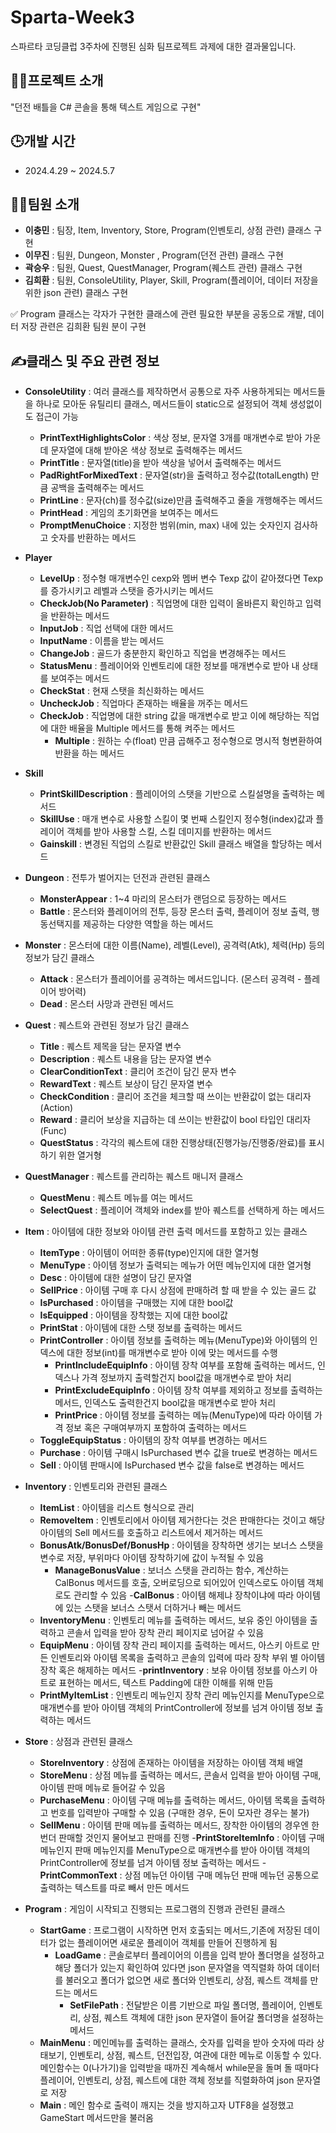 # Sparta-Week3
스파르타 코딩클럽 3주차에 진행된 심화 팀프로젝트 과제에 대한 결과물입니다.
## 🤾‍♂️프로젝트 소개
"던전 배틀을 C# 콘솔을 통해 텍스트 게임으로 구현"
## 🕒개발 시간
- 2024.4.29 ~ 2024.5.7
## 💁‍♂️팀원 소개
- **이충민** : 팀장, Item, Inventory, Store, Program(인벤토리, 상점 관련) 클래스 구현
- **이무진** : 팀원, Dungeon, Monster , Program(던전 관련) 클래스 구현
- **곽승우** : 팀원, Quest, QuestManager, Program(퀘스트 관련) 클래스 구현
- **김희환** : 팀원, ConsoleUtility, Player, Skill, Program(플레이어, 데이터 저장을 위한 json 관련) 클래스 구현

✅ Program 클래스는 각자가 구현한 클래스에 관련 필요한 부분을 공동으로 개발, 데이터 저장 관련은 김희환 팀원 분이 구현

## ✍️클래스 및 주요 관련 정보

- **ConsoleUtility** : 여러 클래스를 제작하면서 공통으로 자주 사용하게되는 메서드들을 하나로 모아둔 유틸리티 클래스, 메서드들이 static으로 설정되어 객체 생성없이도 접근이 가능
   - **PrintTextHighlightsColor** : 색상 정보, 문자열 3개를 매개변수로 받아 가운데 문자열에 대해 받아온 색상 정보로 출력해주는 메서드
   - **PrintTitle** : 문자열(title)을 받아 색상을 넣어서 출력해주는 메서드
   - **PadRightForMixedText** : 문자열(str)을 출력하고 정수값(totalLength) 만큼 공백을 출력해주는 메서드
   - **PrintLine** : 문자(ch)를 정수값(size)만큼 출력해주고 줄을 개행해주는 메서드
   - **PrintHead** : 게임의 초기화면을 보여주는 메서드
   - **PromptMenuChoice** : 지정한 범위(min, max) 내에 있는 숫자인지 검사하고 숫자를 반환하는 메서드

- **Player**
   - **LevelUp** : 정수형 매개변수인 cexp와 멤버 변수 Texp 값이 같아졌다면 Texp를 증가시키고 레벨과 스탯을 증가시키는 메서드
   - **CheckJob(No Parameter)** : 직업명에 대한 입력이 올바른지 확인하고 입력을 반환하는 메서드
   - **InputJob** : 직업 선택에 대한 메서드
   - **InputName** : 이름을 받는 메서드
   - **ChangeJob** : 골드가 충분한지 확인하고 직업을 변경해주는 메서드
   - **StatusMenu** : 플레이어와 인벤토리에 대한 정보를 매개변수로 받아 내 상태를 보여주는 메서드
   - **CheckStat** : 현재 스탯을 최신화하는 메서드
   - **UncheckJob** : 직업마다 존재하는 배율을 꺼주는 메서드
   - **CheckJob** : 직업명에 대한 string 값을 매개변수로 받고 이에 해당하는 직업에 대한 배율을 Multiple 메서드를 통해 켜주는 메서드
     - **Multiple** : 원하는 수(float) 만큼 곱해주고 정수형으로 명시적 형변환하여 반환을 하는 메서드
       
- **Skill**
   - **PrintSkillDescription** : 플레이어의 스탯을 기반으로 스킬설명을 출력하는 메서드
   - **SkillUse** : 매개 변수로 사용할 스킬이 몇 번째 스킬인지 정수형(index)값과 플레이어 객체를 받아 사용할 스킬, 스킬 데미지를 반환하는 메서드
   - **Gainskill** :  변경된 직업의 스킬로 반환값인 Skill 클래스 배열을 할당하는 메서드
     
- **Dungeon** : 전투가 벌어지는 던전과 관련된 클래스
   - **MonsterAppear** : 1~4 마리의 몬스터가 랜덤으로 등장하는 메서드
   - **Battle** : 몬스터와 플레이어의 전투, 등장 몬스터 출력, 플레이어 정보 출력, 행동선택지를 제공하는 다양한 역할을 하는 메서드
     
- **Monster** : 몬스터에 대한 이름(Name), 레벨(Level), 공격력(Atk), 체력(Hp) 등의 정보가 담긴 클래스
   - **Attack** : 몬스터가 플레이어를 공격하는 메서드입니다. (몬스터 공격력 - 플레이어 방어력)
   - **Dead** : 몬스터 사망과 관련된 메서드
     
- **Quest** : 퀘스트와 관련된 정보가 담긴 클래스
   - **Title** : 퀘스트 제목을 담는 문자열 변수
   - **Description** : 퀘스트 내용을 담는 문자열 변수
   - **ClearConditionText** : 클리어 조건이 담긴 문자 변수
   - **RewardText** : 퀘스트 보상이 담긴 문자열 변수
   - **CheckCondition** : 클리어 조건을 체크할 때 쓰이는 반환값이 없는 대리자(Action)
   - **Reward** : 클리어 보상을 지급하는 데 쓰이는 반환값이 bool 타입인 대리자(Func)
   - **QuestStatus** : 각각의 퀘스트에 대한 진행상태(진행가능/진행중/완료)를 표시하기 위한 열거형
     
- **QuestManager** : 퀘스트를 관리하는 퀘스트 매니저 클래스
   - **QuestMenu** : 퀘스트 메뉴를 여는 메서드
   - **SelectQuest** : 플레이어 객체와 index를 받아 퀘스트를 선택하게 하는 메서드
     
- **Item** : 아이템에 대한 정보와 아이템 관련 출력 메서드를 포함하고 있는 클래스
   - **ItemType** : 아이템이 어떠한 종류(type)인지에 대한 열거형
   - **MenuType** : 아이템 정보가 출력되는 메뉴가 어떤 메뉴인지에 대한 열거형
   - **Desc** : 아이템에 대한 설명이 담긴 문자열
   - **SellPrice** : 아이템 구매 후 다시 상점에 판매하려 할 때 받을 수 있는 골드 값
   - **IsPurchased** : 아이템을 구매했는 지에 대한 bool값
   - **IsEquipped** : 아이템을 장착했는 지에 대한 bool값
   - **PrintStat** : 아이템에 대한 스탯 정보를 출력하는 메서드
   - **PrintController** : 아이템 정보를 출력하는 메뉴(MenuType)와 아이템의 인덱스에 대한 정보(int)를 매개변수로 받아 이에 맞는 메서드를 수행
     - **PrintIncludeEquipInfo** : 아이템 장착 여부를 포함해 출력하는 메서드, 인덱스나 가격 정보까지 출력할건지 bool값을 매개변수로 받아 처리
     - **PrintExcludeEquipInfo** : 아이템 장착 여부를 제외하고 정보를 출력하는 메서드, 인덱스도 출력한건지 bool값을 매개변수로 받아 처리
     - **PrintPrice** : 아이템 정보를 출력하는 메뉴(MenuType)에 따라 아이템 가격 정보 혹은 구매여부까지 포함하여 출력하는 메서드
   - **ToggleEquipStatus** : 아이템의 장착 여부를 변경하는 메서드
   - **Purchase** : 아이템 구매시 IsPurchased 변수 값을 true로 변경하는 메서드
   - **Sell** : 아이템 판매시에 IsPurchased 변수 값을 false로 변경하는 메서드

- **Inventory** : 인벤토리와 관련된 클래스
   - **ItemList** : 아이템을 리스트 형식으로 관리
   - **RemoveItem** : 인벤토리에서 아이템 제거한다는 것은 판매한다는 것이고 해당 아이템의 Sell 메서드를 호출하고 리스트에서 제거하는 메서드
   - **BonusAtk/BonusDef/BonusHp** : 아이템을 장착하면 생기는 보너스 스탯을 변수로 저장, 부위마다 아이템 장착하기에 값이 누적될 수 있음
     - **ManageBonusValue** : 보너스 스탯을 관리하는 함수, 계산하는 CalBonus 메서드를 호출, 오버로딩으로 되어있어 인덱스로도 아이템 객체로도 관리할 수 있음
       -**CalBonus** : 아이템 해제냐 장착이냐에 따라 아이템에 있는 스탯을 보너스 스탯서 더하거나 빼는 메서드
   - **InventoryMenu** : 인벤토리 메뉴를 출력하는 메서드, 보유 중인 아이템을 출력하고 콘솔서 입력을 받아 장착 관리 페이지로 넘어갈 수 있음
   - **EquipMenu** : 아이템 장착 관리 페이지를 출력하는 메서드, 아스키 아트로 만든 인벤토리와 아이템 목록을 출력하고 콘솔의 입력에 따라 장착 부위 별 아이템 장착 혹은 해제하는 메서드
     -**printInventory** : 보유 아이템 정보를 아스키 아트로 표현하는 메서드, 텍스트 Padding에 대한 이해를 위해 만듬
   - **PrintMyItemList** : 인벤토리 메뉴인지 장착 관리 메뉴인지를 MenuType으로 매개변수를 받아 아이템 객체의 PrintController에 정보를 넘겨 아이템 정보 출력하는 메서드

- **Store** : 상점과 관련된 클래스
  - **StoreInventory** : 상점에 존재하는 아이템을 저장하는 아이템 객체 배열
  - **StoreMenu** : 상점 메뉴를 출력하는 메서드, 콘솔서 입력을 받아 아이템 구매, 아이템 판매 메뉴로 들어갈 수 있음
  - **PurchaseMenu** : 아이템 구매 메뉴를 출력하는 메서드, 아이템 목록을 출력하고 번호를 입력받아 구매할 수 있음 (구매한 경우, 돈이 모자란 경우는 불가)
  - **SellMenu** : 아이템 판매 메뉴를 출력하는 메서드, 장착한 아이템의 경우엔 한 번더 판매할 것인지 물어보고 판매를 진행
    -**PrintStoreItemInfo** : 아이템 구매 메뉴인지 판매 메뉴인지를 MenuType으로 매개변수를 받아 아이템 객체의 PrintController에 정보를 넘겨 아이템 정보 출력하는 메서드
    -**PrintCommonText** : 상점 메뉴던 아이템 구매 메뉴던 판매 메뉴던 공통으로 출력하는 텍스트를 따로 빼서 만든 메서드

- **Program** : 게임이 시작되고 진행되는 프로그램의 진행과 관련된 클래스
  - **StartGame** : 프로그램이 시작하면 먼저 호출되는 메서드,기존에 저장된 데이터가 없는 플레이어면 새로운 플레이어 객체를 만들어 진행하게 됨
    - **LoadGame** : 콘솔로부터 플레이어의 이름을 입력 받아 폴더명을 설정하고 해당 폴더가 있는지 확인하여 있다면 json 문자열을 역직렬화 하여 데이터를 불러오고 폴더가 없으면 새로 폴더와 인벤토리, 상점, 퀘스트 객체를 만드는 메서드
      - **SetFilePath** : 전달받은 이름 기반으로 파일 폴더명, 플레이어, 인벤토리, 상점, 퀘스트 객체에 대한 json 문자열이 들어갈 폴더명을 설정하는 메서드
  - **MainMenu** : 메인메뉴를 출력하는 클래스, 숫자를 입력을 받아 숫자에 따라 상태보기, 인벤토리, 상점, 퀘스트, 던전입장, 여관에 대한 메뉴로 이동할 수 있다. 메인함수는 0(나가기)을 입력받을 때까진 계속해서 while문을 돌며 돌 때마다 플레이어, 인벤토리, 상점, 퀘스트에 대한 객체 정보를 직렬화하여 json 문자열로 저장
  - **Main** : 메인 함수로 출력이 깨지는 것을 방지하고자 UTF8을 설정했고 GameStart 메서드만을 불러옴
